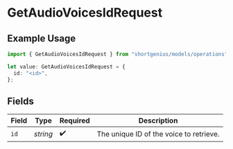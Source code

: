 # GetAudioVoicesIdRequest

## Example Usage

```typescript
import { GetAudioVoicesIdRequest } from "shortgenius/models/operations";

let value: GetAudioVoicesIdRequest = {
  id: "<id>",
};
```

## Fields

| Field                                   | Type                                    | Required                                | Description                             |
| --------------------------------------- | --------------------------------------- | --------------------------------------- | --------------------------------------- |
| `id`                                    | *string*                                | :heavy_check_mark:                      | The unique ID of the voice to retrieve. |